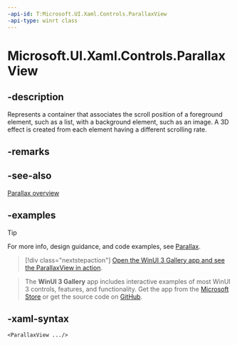 ```yaml
---
-api-id: T:Microsoft.UI.Xaml.Controls.ParallaxView
-api-type: winrt class
---
```

<!-- Class syntax.
public class ParallaxView : FrameworkElement, FrameworkElement
-->

# Microsoft.UI.Xaml.Controls.ParallaxView

## -description

Represents a container that associates the scroll position of a foreground element, such as a list, with a background element, such as an image. A 3D effect is created from each element having a different scrolling rate.

## -remarks

## -see-also

[Parallax overview](https://docs.microsoft.com/windows/apps/design/motion/parallax)

## -examples

> [!TIP]
> For more info, design guidance, and code examples, see [Parallax](/windows/apps/design/motion/parallax).

> [!div class="nextstepaction"]
> [Open the WinUI 3 Gallery app and see the ParallaxView in action](winui3gallery:/item/ParallaxView).

> The **WinUI 3 Gallery** app includes interactive examples of most WinUI 3 controls, features, and functionality. Get the app from the [Microsoft Store](https://www.microsoft.com/store/productId/9P3JFPWWDZRC) or get the source code on [GitHub](https://github.com/microsoft/WinUI-Gallery).

## -xaml-syntax

```xaml
<ParallaxView .../>
```
